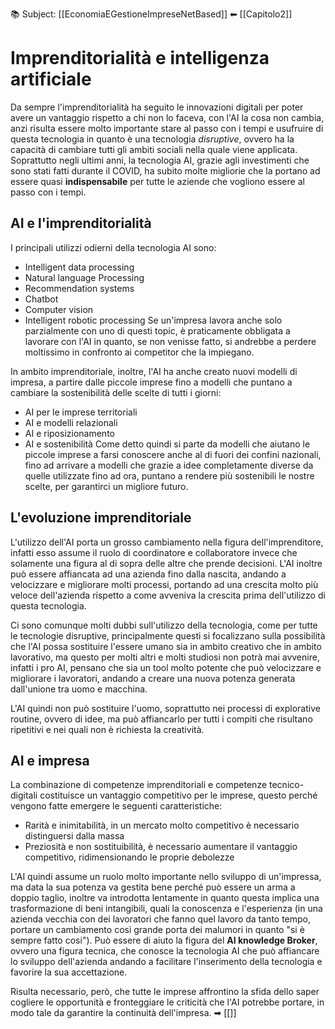 📚 Subject: [[EconomiaEGestioneImpreseNetBased]]
⬅ [[Capitolo2]]

# Imprenditorialità e intelligenza artificiale

Da sempre l'imprenditorialità ha seguito le innovazioni digitali per poter avere un vantaggio rispetto a chi non lo faceva, con l'AI la cosa non cambia, anzi risulta essere molto importante stare al passo con i tempi e usufruire di questa tecnologia in quanto è una tecnologia *disruptive*, ovvero ha la capacità di cambiare tutti gli ambiti sociali nella quale viene applicata.
Soprattutto negli ultimi anni, la tecnologia AI, grazie agli investimenti che sono stati fatti durante il COVID, ha subito molte migliorie che la portano ad essere quasi **indispensabile** per tutte le aziende che vogliono essere al passo con i tempi.

## AI e l'imprenditorialità

I principali utilizzi odierni della tecnologia AI sono:
- Intelligent data processing
- Natural language Processing
- Recommendation systems
- Chatbot
- Computer vision
- Intelligent robotic processing
Se un'impresa lavora anche solo parzialmente con uno di questi topic, è praticamente obbligata a lavorare con l'AI in quanto, se non venisse fatto, si andrebbe a perdere moltissimo in confronto ai competitor che la impiegano.

In ambito imprenditoriale, inoltre, l'AI ha anche creato nuovi modelli di impresa, a partire dalle piccole imprese fino a modelli che puntano a cambiare la sostenibilità delle scelte di tutti i giorni:
- AI per le imprese territoriali
- AI e modelli relazionali
- AI e riposizionamento
- AI e sostenibilità
Come detto quindi si parte da modelli che aiutano le piccole imprese a farsi conoscere anche al di fuori dei confini nazionali, fino ad arrivare a modelli che grazie a idee completamente diverse da quelle utilizzate fino ad ora, puntano a rendere più sostenibili le nostre scelte, per garantirci un migliore futuro.

## L'evoluzione imprenditoriale

L'utilizzo dell'AI porta un grosso cambiamento nella figura dell'imprenditore, infatti esso assume il ruolo di coordinatore e collaboratore invece che solamente una figura al di sopra delle altre che prende decisioni.
L'AI inoltre può essere affiancata ad una azienda fino dalla nascita, andando a velocizzare e migliorare molti processi, portando ad una crescita molto più veloce dell'azienda rispetto a come avveniva la crescita prima dell'utilizzo di questa tecnologia.

Ci sono comunque molti dubbi sull'utilizzo della tecnologia, come per tutte le tecnologie disruptive, principalmente questi si focalizzano sulla possibilità che l'AI possa sostituire l'essere umano sia in ambito creativo che in ambito lavorativo, ma questo per molti altri e molti studiosi non potrà mai avvenire, infatti i pro AI, pensano che sia un tool molto potente che può velocizzare e migliorare i lavoratori, andando a creare una nuova potenza generata dall'unione tra uomo e macchina.

L'AI quindi non può sostituire l'uomo, soprattutto nei processi di explorative routine, ovvero di idee, ma può affiancarlo per tutti i compiti che risultano ripetitivi e nei quali non è richiesta la creatività.

## AI e impresa

La combinazione di competenze imprenditoriali e competenze tecnico-digitali costituisce un vantaggio competitivo per le imprese, questo perché vengono fatte emergere le seguenti caratteristiche:
- Rarità e inimitabilità, in un mercato molto competitivo è necessario distinguersi dalla massa
- Preziosità e non sostituibilità, è necessario aumentare il vantaggio competitivo, ridimensionando le proprie debolezze

L'AI quindi assume un ruolo molto importante nello sviluppo di un'impressa, ma data la sua potenza va gestita bene perché può essere un arma a doppio taglio, inoltre va introdotta lentamente in quanto questa implica una trasformazione di beni intangibili, quali la conoscenza e l'esperienza (in una azienda vecchia con dei lavoratori che fanno quel lavoro da tanto tempo, portare un cambiamento così grande porta dei malumori in quanto "si è sempre fatto cosi").
Può essere di aiuto la figura del **AI knowledge Broker**, ovvero una figura tecnica, che conosce la tecnologia AI che può affiancare lo sviluppo dell'azienda andando a facilitare l'inserimento della tecnologia e favorire la sua accettazione.

Risulta necessario, però, che tutte le imprese affrontino la sfida dello saper cogliere le opportunità e fronteggiare le criticità che l'AI potrebbe portare, in modo tale da garantire la continuità dell'impresa.
➡ [[]]